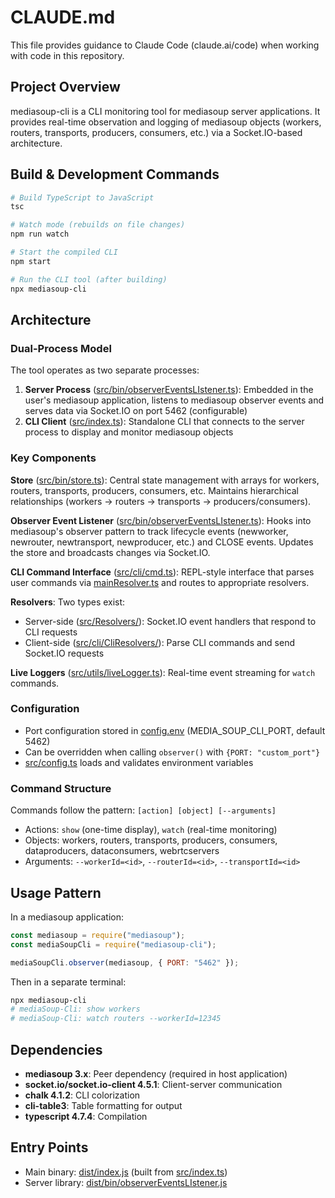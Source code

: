 # CLAUDE.md

This file provides guidance to Claude Code (claude.ai/code) when working with code in this repository.

## Project Overview

mediasoup-cli is a CLI monitoring tool for mediasoup server applications. It provides real-time observation and logging of mediasoup objects (workers, routers, transports, producers, consumers, etc.) via a Socket.IO-based architecture.

## Build & Development Commands

```bash
# Build TypeScript to JavaScript
tsc

# Watch mode (rebuilds on file changes)
npm run watch

# Start the compiled CLI
npm start

# Run the CLI tool (after building)
npx mediasoup-cli
```

## Architecture

### Dual-Process Model

The tool operates as two separate processes:

1. **Server Process** ([src/bin/observerEventsLIstener.ts](src/bin/observerEventsLIstener.ts)): Embedded in the user's mediasoup application, listens to mediasoup observer events and serves data via Socket.IO on port 5462 (configurable)
2. **CLI Client** ([src/index.ts](src/index.ts)): Standalone CLI that connects to the server process to display and monitor mediasoup objects

### Key Components

**Store** ([src/bin/store.ts](src/bin/store.ts)): Central state management with arrays for workers, routers, transports, producers, consumers, etc. Maintains hierarchical relationships (workers → routers → transports → producers/consumers).

**Observer Event Listener** ([src/bin/observerEventsLIstener.ts](src/bin/observerEventsLIstener.ts)): Hooks into mediasoup's observer pattern to track lifecycle events (newworker, newrouter, newtransport, newproducer, etc.) and CLOSE events. Updates the store and broadcasts changes via Socket.IO.

**CLI Command Interface** ([src/cli/cmd.ts](src/cli/cmd.ts)): REPL-style interface that parses user commands via [mainResolver.ts](src/cli/CliResolvers/mainResolver.ts) and routes to appropriate resolvers.

**Resolvers**: Two types exist:
- Server-side ([src/Resolvers/](src/Resolvers/)): Socket.IO event handlers that respond to CLI requests
- Client-side ([src/cli/CliResolvers/](src/cli/CliResolvers/)): Parse CLI commands and send Socket.IO requests

**Live Loggers** ([src/utils/liveLogger.ts](src/utils/liveLogger.ts)): Real-time event streaming for `watch` commands.

### Configuration

- Port configuration stored in [config.env](config.env) (MEDIA_SOUP_CLI_PORT, default 5462)
- Can be overridden when calling `observer()` with `{PORT: "custom_port"}`
- [src/config.ts](src/config.ts) loads and validates environment variables

### Command Structure

Commands follow the pattern: `[action] [object] [--arguments]`

- Actions: `show` (one-time display), `watch` (real-time monitoring)
- Objects: workers, routers, transports, producers, consumers, dataproducers, dataconsumers, webrtcservers
- Arguments: `--workerId=<id>`, `--routerId=<id>`, `--transportId=<id>`

## Usage Pattern

In a mediasoup application:
```javascript
const mediasoup = require("mediasoup");
const mediaSoupCli = require("mediasoup-cli");

mediaSoupCli.observer(mediasoup, { PORT: "5462" });
```

Then in a separate terminal:
```bash
npx mediasoup-cli
# mediaSoup-Cli: show workers
# mediaSoup-Cli: watch routers --workerId=12345
```

## Dependencies

- **mediasoup 3.x**: Peer dependency (required in host application)
- **socket.io/socket.io-client 4.5.1**: Client-server communication
- **chalk 4.1.2**: CLI colorization
- **cli-table3**: Table formatting for output
- **typescript 4.7.4**: Compilation

## Entry Points

- Main binary: [dist/index.js](dist/index.js) (built from [src/index.ts](src/index.ts))
- Server library: [dist/bin/observerEventsLIstener.js](dist/bin/observerEventsLIstener.js)
